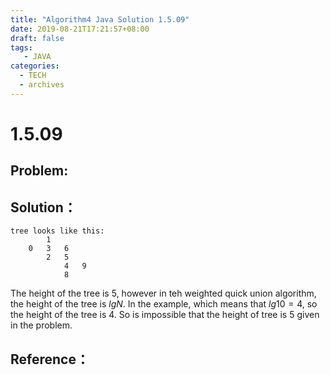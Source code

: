 ```yaml
---
title: "Algorithm4 Java Solution 1.5.09"
date: 2019-08-21T17:21:57+08:00
draft: false
tags:
   - JAVA
categories:
  - TECH
  - archives
---
```



# 1.5.09

## Problem:


## Solution：

```
tree looks like this:
        1
    0   3   6
        2   5
            4   9
            8 
```
The height of the tree is 5, 
however in teh weighted quick union algorithm, the height of the tree is 
$lgN$. In the example, which means that $lg10 = 4$, so the height of the tree is 4.
So is impossible that the height of tree is 5 given in the problem.


## Reference：



